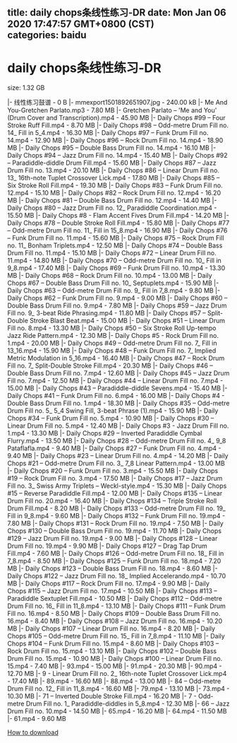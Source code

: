 
title: daily chops条线性练习-DR
date: Mon Jan 06 2020 17:47:57 GMT+0800 (CST)    
categories: baidu
---

# daily chops条线性练习-DR
size: 1.32 GB
 
 
|- 线性练习鼓谱 - 0 B
|- mmexport1501892651907.jpg - 240.00 kB
|- Me And You-Gretchen Parlato.mp3 - 7.80 MB
|- Gretchen Parlato – 'Me and You' (Drum Cover and Transcription).mp4 - 45.90 MB
|- Daily Chops #99 – Four Stroke Ruff Fill.mp4 - 8.70 MB
|- Daily Chops #98 – Odd-metre Drum Fill no. 14_ Fill in 5_4.mp4 - 16.30 MB
|- Daily Chops #97 – Funk Drum Fill no. 14.mp4 - 12.90 MB
|- Daily Chops #96 – Rock Drum Fill no. 14.mp4 - 18.90 MB
|- Daily Chops #95 – Double Bass Drum Fill no. 14.mp4 - 16.10 MB
|- Daily Chops #94 – Jazz Drum Fill no. 14.mp4 - 15.40 MB
|- Daily Chops #92 – Paradiddle-diddle Drum Fill.mp4 - 15.60 MB
|- Daily Chops #87 – Jazz Drum Fill no. 13.mp4 - 20.10 MB
|- Daily Chops #86 – Linear Drum Fill no. 13_ 16th-note Tuplet Crossover Lick.mp4 - 17.80 MB
|- Daily Chops #85 – Six Stroke Roll Fill.mp4 - 19.30 MB
|- Daily Chops #83 – Funk Drum Fill no. 12.mp4 - 15.10 MB
|- Daily Chops #82 – Rock Drum Fill no. 12.mp4 - 16.20 MB
|- Daily Chops #81 – Double Bass Drum Fill no. 12.mp4 - 14.40 MB
|- Daily Chops #80 – Jazz Drum Fill no. 12_ Paradiddle Coordination.mp4 - 15.50 MB
|- Daily Chops #8 - Flam Accent Fives Drum Fill.mp4 - 14.20 MB
|- Daily Chops #78 – Double Stroke Roll Fill.mp4 - 15.80 MB
|- Daily Chops #77 – Odd-metre Drum Fill no. 11_ Fill in 15_8.mp4 - 16.90 MB
|- Daily Chops #76 – Funk Drum Fill no. 11.mp4 - 15.60 MB
|- Daily Chops #75 – Rock Drum Fill no. 11_ Bonham Triplets.mp4 - 12.50 MB
|- Daily Chops #74 – Double Bass Drum Fill no. 11.mp4 - 15.10 MB
|- Daily Chops #72 – Linear Drum Fill no. 11.mp4 - 14.80 MB
|- Daily Chops #70 – Odd-metre Drum Fill no. 10_ Fill in 9_8.mp4 - 17.40 MB
|- Daily Chops #69 – Funk Drum Fill no. 10.mp4 - 13.30 MB
|- Daily Chops #68 – Rock Drum Fill no. 10.mp4 - 13.00 MB
|- Daily Chops #67 – Double Bass Drum Fill no. 10_ Septuplets.mp4 - 15.90 MB
|- Daily Chops #63 – Odd-metre Drum Fill no. 9_ Fill in 7_8.mp4 - 9.80 MB
|- Daily Chops #62 – Funk Drum Fill no. 9.mp4 - 9.00 MB
|- Daily Chops #60 – Double Bass Drum Fill no. 9.mp4 - 7.80 MB
|- Daily Chops #59 – Jazz Drum Fill no. 9_ 3-beat Ride Phrasing.mp4 - 11.80 MB
|- Daily Chops #57 – Split-Double Stroke Blast Beat.mp4 - 15.00 MB
|- Daily Chops #51 – Linear Drum Fill no. 8.mp4 - 13.30 MB
|- Daily Chops #50 – Six Stroke Roll Up-tempo Jazz Ride Pattern.mp4 - 12.30 MB
|- Daily Chops #5 - Rock Drum Fill no. 1.mp4 - 20.00 MB
|- Daily Chops #49 – Odd-metre Drum Fill no. 7_ Fill in 13_16.mp4 - 15.90 MB
|- Daily Chops #48 – Funk Drum Fill no. 7_ Implied Metric Modulation in 5_16.mp4 - 16.40 MB
|- Daily Chops #47 – Rock Drum Fill no. 7_ Split-Double Stroke Fill.mp4 - 20.30 MB
|- Daily Chops #46 – Double Bass Drum Fill no. 7.mp4 - 12.60 MB
|- Daily Chops #45 – Jazz Drum Fill no. 7.mp4 - 12.50 MB
|- Daily Chops #44 – Linear Drum Fill no. 7.mp4 - 15.00 MB
|- Daily Chops #43 – Paradiddle-diddle Sevens.mp4 - 15.40 MB
|- Daily Chops #41 – Funk Drum Fill no. 6.mp4 - 16.00 MB
|- Daily Chops #4 - Double Bass Drum Fill no. 1.mp4 - 18.30 MB
|- Daily Chops #35 – Odd-metre Drum Fill no. 5_ 5_4 Swing Fill, 3-beat Phrase (1).mp4 - 15.90 MB
|- Daily Chops #34 – Funk Drum Fill no. 5.mp4 - 10.90 MB
|- Daily Chops #30 – Linear Drum Fill no. 5.mp4 - 12.40 MB
|- Daily Chops #3 - Jazz Drum Fill no. 1.mp4 - 13.30 MB
|- Daily Chops #29 – Inverted Paradiddle Cymbal Flurry.mp4 - 13.50 MB
|- Daily Chops #28 – Odd-metre Drum Fill no. 4_ 9_8 Pataflafla.mp4 - 9.40 MB
|- Daily Chops #27 – Funk Drum Fill no. 4.mp4 - 9.40 MB
|- Daily Chops #23 – Linear Drum Fill no. 4.mp4 - 14.20 MB
|- Daily Chops #21 – Odd-metre Drum Fill no. 3_ 7_8 Linear Pattern.mp4 - 13.00 MB
|- Daily Chops #20 – Funk Drum Fill no. 3.mp4 - 15.50 MB
|- Daily Chops #19 – Rock Drum Fill no. 3.mp4 - 17.50 MB
|- Daily Chops #17 – Jazz Drum Fill no. 3_ Swiss Army Triplets – Weckl-style.mp4 - 15.30 MB
|- Daily Chops #15 – Reverse Paradiddle Fill.mp4 - 12.00 MB
|- Daily Chops #135 – Linear Drum Fill no. 20.mp4 - 16.40 MB
|- Daily Chops #134 – Triple Stroke Roll Drum Fill.mp4 - 8.20 MB
|- Daily Chops #133 – Odd-metre Drum Fill no. 19_ Fill in 9_8.mp4 - 9.60 MB
|- Daily Chops #132 – Funk Drum Fill no. 19.mp4 - 7.80 MB
|- Daily Chops #131 – Rock Drum Fill no. 19.mp4 - 7.50 MB
|- Daily Chops #130 – Double Bass Drum Fill no. 19.mp4 - 11.70 MB
|- Daily Chops #129 – Jazz Drum Fill no. 19.mp4 - 9.00 MB
|- Daily Chops #128 – Linear Drum Fill no. 19.mp4 - 9.90 MB
|- Daily Chops #127 – Drag Tap Drum Fill.mp4 - 7.60 MB
|- Daily Chops #126 – Odd-metre Drum Fill no. 18_ Fill in 7_8.mp4 - 8.50 MB
|- Daily Chops #125 – Funk Drum Fill no. 18.mp4 - 7.20 MB
|- Daily Chops #123 – Double Bass Drum Fill no. 18.mp4 - 8.60 MB
|- Daily Chops #122 – Jazz Drum Fill no. 18_ Implied Accelerando.mp4 - 10.70 MB
|- Daily Chops #117 – Rock Drum Fill no. 17.mp4 - 9.90 MB
|- Daily Chops #115 – Jazz Drum Fill no. 17.mp4 - 10.50 MB
|- Daily Chops #113 – Paradiddle Sextuplet Fill.mp4 - 10.50 MB
|- Daily Chops #112 – Odd-metre Drum Fill no. 16_ Fill in 11_8.mp4 - 13.10 MB
|- Daily Chops #111 – Funk Drum Fill no. 16.mp4 - 8.50 MB
|- Daily Chops #109 – Double Bass Drum Fill no. 16.mp4 - 8.40 MB
|- Daily Chops #108 – Jazz Drum Fill no. 16.mp4 - 10.20 MB
|- Daily Chops #107 – Linear Drum Fill no. 16.mp4 - 8.20 MB
|- Daily Chops #105 – Odd-metre Drum Fill no. 15_ Fill in 7_8.mp4 - 11.10 MB
|- Daily Chops #104 – Funk Drum Fill no. 15.mp4 - 8.60 MB
|- Daily Chops #103 – Rock Drum Fill no. 15.mp4 - 13.10 MB
|- Daily Chops #102 – Double Bass Drum Fill no. 15.mp4 - 10.90 MB
|- Daily Chops #100 – Linear Drum Fill no. 15.mp4 - 7.40 MB
|- 93.mp4 - 15.00 MB
|- 91.mp4 - 20.30 MB
|- 90.mp4 - 12.70 MB
|- 9 - Linear Drum Fill no. 2_ 16th-note Tuplet Crossover Lick.mp4 - 17.40 MB
|- 89.mp4 - 16.60 MB
|- 88.mp4 - 13.00 MB
|- 84 – Odd-metre Drum Fill no. 12_ Fill in 11_8.mp4 - 16.60 MB
|- 79.mp4 - 13.10 MB
|- 73.mp4 - 10.30 MB
|- 71 – Inverted Double Stroke Fill.mp4 - 16.20 MB
|- 7 - Odd-metre Drum Fill no. 1_ Paradiddle-diddles in 5_8.mp4 - 12.30 MB
|- 66 – Jazz Drum Fill no. 10.mp4 - 14.50 MB
|- 65.mp4 - 16.20 MB
|- 64.mp4 - 11.50 MB
|- 61.mp4 - 9.60 MB

[How to download](https://bpcam.bemobtrk.com/go/2ceec3aa-1ca2-46d6-b9ff-aaa5c184517c?jno=2255)